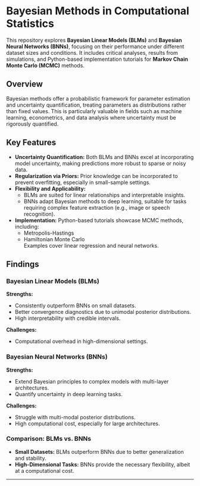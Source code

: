 # Bayesian Methods in Computational Statistics

This repository explores **Bayesian Linear Models (BLMs)** and **Bayesian Neural Networks (BNNs)**, focusing on their performance under different dataset sizes and conditions. It includes critical analyses, results from simulations, and Python-based implementation tutorials for **Markov Chain Monte Carlo (MCMC)** methods.

## Overview

Bayesian methods offer a probabilistic framework for parameter estimation and uncertainty quantification, treating parameters as distributions rather than fixed values. This is particularly valuable in fields such as machine learning, econometrics, and data analysis where uncertainty must be rigorously quantified.

## Key Features

- **Uncertainty Quantification:** Both BLMs and BNNs excel at incorporating model uncertainty, making predictions more robust to sparse or noisy data.
- **Regularization via Priors:** Prior knowledge can be incorporated to prevent overfitting, especially in small-sample settings.
- **Flexibility and Applicability:**
  - BLMs are suited for linear relationships and interpretable insights.
  - BNNs adapt Bayesian methods to deep learning, suitable for tasks requiring complex feature extraction (e.g., image or speech recognition).
- **Implementation:** Python-based tutorials showcase MCMC methods, including:
  - Metropolis-Hastings
  - Hamiltonian Monte Carlo  
  Examples cover linear regression and neural networks.

## Findings

### Bayesian Linear Models (BLMs)

**Strengths:**
- Consistently outperform BNNs on small datasets.
- Better convergence diagnostics due to unimodal posterior distributions.
- High interpretability with credible intervals.

**Challenges:**
- Computational overhead in high-dimensional settings.

### Bayesian Neural Networks (BNNs)

**Strengths:**
- Extend Bayesian principles to complex models with multi-layer architectures.
- Quantify uncertainty in deep learning tasks.

**Challenges:**
- Struggle with multi-modal posterior distributions.
- High computational cost, especially for large architectures.

### Comparison: BLMs vs. BNNs

- **Small Datasets:** BLMs outperform BNNs due to better generalization and stability.
- **High-Dimensional Tasks:** BNNs provide the necessary flexibility, albeit at a computational cost.

---

